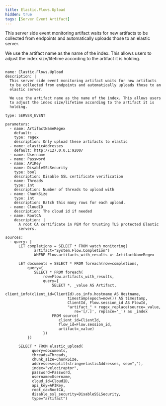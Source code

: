 ```yaml
---
title: Elastic.Flows.Upload
hidden: true
tags: [Server Event Artifact]
---
```


This server side event monitoring artifact waits for new artifacts
to be collected from endpoints and automatically uploads those to an
elastic server.

We use the artifact name as the name of the index. This allows users
to adjust the index size/lifetime according to the artifact it is
holding.


<pre><code class="language-yaml">
name: Elastic.Flows.Upload
description: |
  This server side event monitoring artifact waits for new artifacts
  to be collected from endpoints and automatically uploads those to an
  elastic server.

  We use the artifact name as the name of the index. This allows users
  to adjust the index size/lifetime according to the artifact it is
  holding.

type: SERVER_EVENT

parameters:
  - name: ArtifactNameRegex
    default: .
    type: regex
    description: Only upload these artifacts to elastic
  - name: elasticAddresses
    default: http://127.0.0.1:9200/
  - name: Username
  - name: Password
  - name: APIKey
  - name: DisableSSLSecurity
    type: bool
    description: Disable SSL certificate verification
  - name: Threads
    type: int
    description: Number of threads to upload with
  - name: ChunkSize
    type: int
    description: Batch this many rows for each upload.
  - name: CloudID
    description: The cloud id if needed
  - name: RootCA
    description: |
      A root CA certificate in PEM for trusting TLS protected Elastic
      servers.

sources:
  - query: |
      LET completions = SELECT * FROM watch_monitoring(
             artifact="System.Flow.Completion")
             WHERE Flow.artifacts_with_results =~ ArtifactNameRegex

      LET documents = SELECT * FROM foreach(row=completions,
          query={
             SELECT * FROM foreach(
                 row=Flow.artifacts_with_results,
                 query={
                     SELECT *, _value AS Artifact,
                            client_info(client_id=ClientId).os_info.hostname AS Hostname,
                            timestamp(epoch=now()) AS timestamp,
                            ClientId, Flow.session_id AS FlowId,
                            "artifact_" + regex_replace(source=_value,
                               re='[/.]', replace='_') as _index
                     FROM source(
                        client_id=ClientId,
                        flow_id=Flow.session_id,
                        artifact=_value)
                 })
          })

      SELECT * FROM elastic_upload(
            query=documents,
            threads=Threads,
            chunk_size=ChunkSize,
            addresses=split(string=elasticAddresses, sep=","),
            index="velociraptor",
            password=Password,
            username=Username,
            cloud_id=CloudID,
            api_key=APIKey,
            root_ca=RootCA,
            disable_ssl_security=DisableSSLSecurity,
            type="artifact")

</code></pre>

